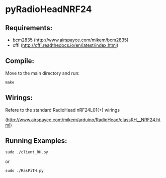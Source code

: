pyRadioHeadNRF24
===============

Requirements:
---------
- bcm2835 (http://www.airspayce.com/mikem/bcm2835) 
- cffi (http://cffi.readthedocs.io/en/latest/index.html)


Compile:
----------
Move to the main directory and run:

	make

Wirings:
----------
Refere to the standard RadioHead nRF24L01(+) wirings

(http://www.airspayce.com/mikem/arduino/RadioHead/classRH__NRF24.html)

Running Examples:
-----------------

	sudo ./client_RH.py

or

	sudo ./RasPiTH.py
